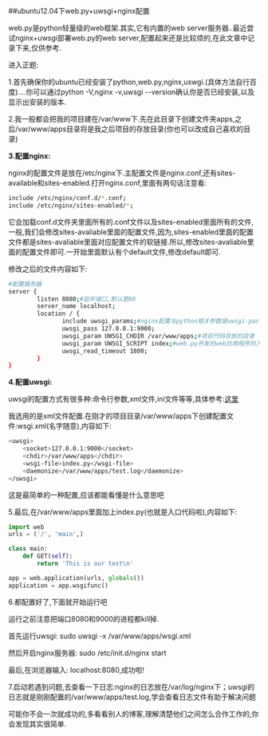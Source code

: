 ##ubuntu12.04下web.py+uwsgi+nginx配置

web.py是python轻量级的web框架.其实,它有内置的web server服务器..最近尝试nginx+uwsgi部署web.py的web server,配置起来还是比较烦的,在此文章中记录下来,仅供参考.

进入正题:

1.首先确保你的ubuntu已经安装了python,web.py,nginx,uswgi.(具体方法自行百度)....你可以通过python -V,nginx -v,uwsgi --version确认你是否已经安装,以及显示出安装的版本.

<!--more-->

2.我一般都会把我的项目建在/var/www下.先在此目录下创建文件夹apps,之后/var/www/apps目录将是我之后项目的存放目录(你也可以改成自己喜欢的目录)

<b>3.配置nginx:</b>

nginx的配置文件是放在/etc/nginx下.主配置文件是nginx.conf,还有sites-available和sites-enabled.打开nginx.conf,里面有两句话注意看:

```bash
include /etc/nginx/conf.d/*.conf;
include /etc/nginx/sites-enabled/*;
```

它会加载conf.d文件夹里面所有的.conf文件以及sites-enabled里面所有的文件,一般,我们会修改sites-avaliable里面的配置文件,因为,sites-enabled里面的配置文件都是sites-avaliable里面对应配置文件的软链接.所以,修改sites-avaliable里面的配置文件即可.一开始里面默认有个default文件,修改default即可.

修改之后的文件内容如下:
```bash
#配置服务器
server {
        listen 8080;#监听端口,默认是80
        server_name localhost;
        location / {
               include uwsgi_params;#nginx配置与python相关参数是uwsgi-params
               uwsgi_pass 127.0.0.1:9000;
               uwsgi_param UWSGI_CHDIR /var/www/apps;#项目代码存放的目录
               uwsgi_param UWSGI_SCRIPT index;#web.py开发的web应用程序的入口代码，不要带后缀.py
               uwsgi_read_timeout 1800;
        }
}
```
<b>4.配置uwsgi:</b>

uwsgi的配置方式有很多种:命令行参数,xml文件,ini文件等等,具体参考:[这里](http://www.cnblogs.com/zhouej/archive/2012/03/25/2379646.html)

我选用的是xml文件配置.在刚才的项目目录/var/www/apps下创建配置文件:wsgi.xml(名字随意),内容如下:
```bash
<uwsgi>
    <socket>127.0.0.1:9000</socket>
	<chdir>/var/www/apps</chdir>
	<wsgi-file>index.py</wsgi-file>
	<daemonize>/var/www/apps/test.log</daemonize>
</uwsgi>
```
这是最简单的一种配置,应该都能看懂是什么意思吧

5.最后,在/var/www/apps里面加上index.py(也就是入口代码啦),内容如下:
```python
import web
urls = ('/', 'main',)

class main:
    def GET(self):
        return 'This is our test\n'

app = web.application(urls, globals())
application = app.wsgifunc()
```
6.都配置好了,下面就开始运行吧

运行之前注意把端口8080和9000的进程都kill掉.

首先运行uwsgi:  sudo uwsgi -x /var/www/apps/wsgi.xml

然后开启nginx服务器:  sudo /etc/init.d/nginx start

最后,在浏览器输入: localhost:8080,成功啦!

7.启动若遇到问题,去查看一下日志:nginx的日志放在/var/log/nginx下；uwsgi的日志就是刚刚配置的/var/www/apps/test.log,学会查看日志文件有助于解决问题

可能你不会一次就成功的,多看看别人的博客,理解清楚他们之间怎么合作工作的,你会发现其实很简单.

